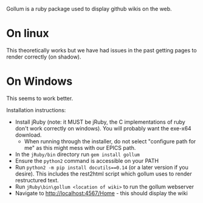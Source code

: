 Gollum is a ruby package used to display github wikis on the web.

# On linux

This theoretically works but we have had issues in the past getting pages to render correctly (on shadow).

# On Windows

This seems to work better. 

Installation instructions:
- Install jRuby (note: it MUST be jRuby, the C implementations of ruby don't work correctly on windows). You will probably want the exe-x64 download.
  * When running through the installer, do not select "configure path for me" as this might mess with our EPICS path.
- In the `jRuby/bin` directory run `gem install gollum`
- Ensure the `python2` command is accessible on your PATH
- Run `python2 -m pip install docutils==0.14` (or a later version if you desire). This includes the rest2html script which gollum uses to render restructured text.
- Run `jRuby\bin\gollum <location of wiki>` to run the gollum webserver
- Navigate to [http://localhost:4567/Home](http://localhost:4567/Home) - this should display the wiki